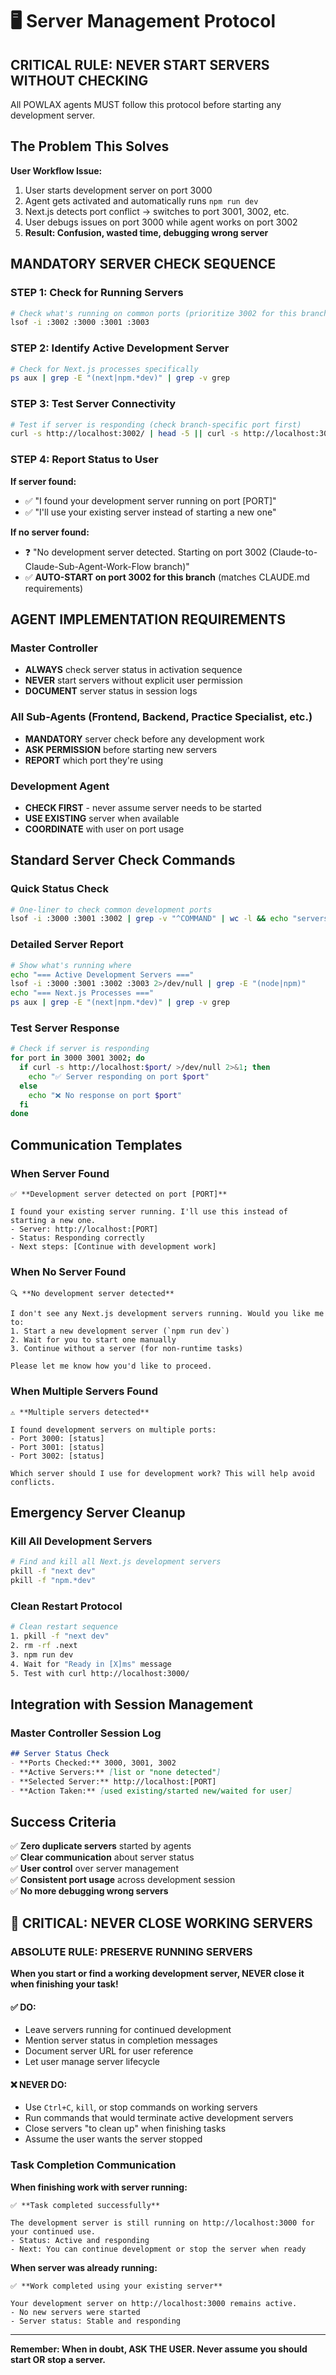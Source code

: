# 🖥️ Server Management Protocol

## **CRITICAL RULE: NEVER START SERVERS WITHOUT CHECKING**

All POWLAX agents MUST follow this protocol before starting any development server.

## **The Problem This Solves**

**User Workflow Issue:**
1. User starts development server on port 3000
2. Agent gets activated and automatically runs `npm run dev`
3. Next.js detects port conflict → switches to port 3001, 3002, etc.
4. User debugs issues on port 3000 while agent works on port 3002
5. **Result: Confusion, wasted time, debugging wrong server**

## **MANDATORY SERVER CHECK SEQUENCE**

### **STEP 1: Check for Running Servers**
```bash
# Check what's running on common ports (prioritize 3002 for this branch)
lsof -i :3002 :3000 :3001 :3003
```

### **STEP 2: Identify Active Development Server**
```bash
# Check for Next.js processes specifically
ps aux | grep -E "(next|npm.*dev)" | grep -v grep
```

### **STEP 3: Test Server Connectivity**
```bash
# Test if server is responding (check branch-specific port first)
curl -s http://localhost:3002/ | head -5 || curl -s http://localhost:3000/ | head -5
```

### **STEP 4: Report Status to User**
**If server found:** 
- ✅ "I found your development server running on port [PORT]"
- ✅ "I'll use your existing server instead of starting a new one"

**If no server found:**
- ❓ "No development server detected. Starting on port 3002 (Claude-to-Claude-Sub-Agent-Work-Flow branch)"
- ✅ **AUTO-START on port 3002 for this branch** (matches CLAUDE.md requirements)

## **AGENT IMPLEMENTATION REQUIREMENTS**

### **Master Controller**
- **ALWAYS** check server status in activation sequence
- **NEVER** start servers without explicit user permission
- **DOCUMENT** server status in session logs

### **All Sub-Agents (Frontend, Backend, Practice Specialist, etc.)**
- **MANDATORY** server check before any development work
- **ASK PERMISSION** before starting new servers
- **REPORT** which port they're using

### **Development Agent**
- **CHECK FIRST** - never assume server needs to be started
- **USE EXISTING** server when available
- **COORDINATE** with user on port usage

## **Standard Server Check Commands**

### **Quick Status Check**
```bash
# One-liner to check common development ports
lsof -i :3000 :3001 :3002 | grep -v "^COMMAND" | wc -l && echo "servers detected"
```

### **Detailed Server Report**
```bash
# Show what's running where
echo "=== Active Development Servers ==="
lsof -i :3000 :3001 :3002 :3003 2>/dev/null | grep -E "(node|npm)"
echo "=== Next.js Processes ==="
ps aux | grep -E "(next|npm.*dev)" | grep -v grep
```

### **Test Server Response**
```bash
# Check if server is responding
for port in 3000 3001 3002; do
  if curl -s http://localhost:$port/ >/dev/null 2>&1; then
    echo "✅ Server responding on port $port"
  else
    echo "❌ No response on port $port"
  fi
done
```

## **Communication Templates**

### **When Server Found**
```
✅ **Development server detected on port [PORT]**

I found your existing server running. I'll use this instead of starting a new one.
- Server: http://localhost:[PORT]
- Status: Responding correctly
- Next steps: [Continue with development work]
```

### **When No Server Found**
```
🔍 **No development server detected**

I don't see any Next.js development servers running. Would you like me to:
1. Start a new development server (`npm run dev`)
2. Wait for you to start one manually
3. Continue without a server (for non-runtime tasks)

Please let me know how you'd like to proceed.
```

### **When Multiple Servers Found**
```
⚠️ **Multiple servers detected**

I found development servers on multiple ports:
- Port 3000: [status]
- Port 3001: [status]
- Port 3002: [status]

Which server should I use for development work? This will help avoid conflicts.
```

## **Emergency Server Cleanup**

### **Kill All Development Servers**
```bash
# Find and kill all Next.js development servers
pkill -f "next dev"
pkill -f "npm.*dev"
```

### **Clean Restart Protocol**
```bash
# Clean restart sequence
1. pkill -f "next dev"
2. rm -rf .next
3. npm run dev
4. Wait for "Ready in [X]ms" message
5. Test with curl http://localhost:3000/
```

## **Integration with Session Management**

### **Master Controller Session Log**
```markdown
## Server Status Check
- **Ports Checked:** 3000, 3001, 3002
- **Active Servers:** [list or "none detected"]
- **Selected Server:** http://localhost:[PORT]
- **Action Taken:** [used existing/started new/waited for user]
```

## **Success Criteria**

✅ **Zero duplicate servers** started by agents  
✅ **Clear communication** about server status  
✅ **User control** over server management  
✅ **Consistent port usage** across development session  
✅ **No more debugging wrong servers**  

## **🚨 CRITICAL: NEVER CLOSE WORKING SERVERS**

### **ABSOLUTE RULE: PRESERVE RUNNING SERVERS**

**When you start or find a working development server, NEVER close it when finishing your task!**

#### **✅ DO:**
- Leave servers running for continued development
- Mention server status in completion messages
- Document server URL for user reference
- Let user manage server lifecycle

#### **❌ NEVER DO:**
- Use `Ctrl+C`, `kill`, or stop commands on working servers
- Run commands that would terminate active development servers
- Close servers "to clean up" when finishing tasks
- Assume the user wants the server stopped

### **Task Completion Communication**

**When finishing work with server running:**
```
✅ **Task completed successfully**

The development server is still running on http://localhost:3000 for your continued use.
- Status: Active and responding
- Next: You can continue development or stop the server when ready
```

**When server was already running:**
```
✅ **Work completed using your existing server**

Your development server on http://localhost:3000 remains active.
- No new servers were started
- Server status: Stable and responding
```

---

**Remember: When in doubt, ASK THE USER. Never assume you should start OR stop a server.**
